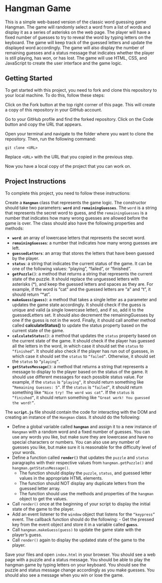 # Hangman Game

This is a simple web-based version of the classic word guessing game Hangman.
The game will randomly select a word from a list of words and display it as a
series of asterisks on the web page. The player will have a fixed number of
guesses to try to reveal the word by typing letters on the keyboard. The game
will keep track of the guessed letters and update the displayed word
accordingly. The game will also display the number of remaining guesses and a
status message that indicates whether the player is still playing, has won, or
has lost. The game will use HTML, CSS, and JavaScript to create the user
interface and the game logic.

## Getting Started

To get started with this project, you need to fork and clone this repository to
your local machine. To do this, follow these steps:

Click on the Fork button at the top right corner of this page. This will create
a copy of this repository in your GitHub account.

Go to your GitHub profile and find the forked repository. Click on the Code
button and copy the URL that appears.

Open your terminal and navigate to the folder where you want to clone the
repository. Then, run the following command:

`git clone <URL>`

Replace `<URL>` with the URL that you copied in the previous step.

Now you have a local copy of the project that you can work on.

## Project Instructions

To complete this project, you need to follow these instructions:

Create a **`Hangman`** class that represents the game logic. The constructor
should take two parameters: **`word`** and **`remainingGuesses`**. The `word` is
a string that represents the secret word to guess, and the `remainingGuesses` is
a number that indicates how many wrong guesses are allowed before the game is
over. The class should also have the following properties and methods:

- **`word`**: an array of lowercase letters that represents the secret word.
- **`remainingGuesses`**: a number that indicates how many wrong guesses are
  left.
- **`guessedLetters`**: an array that stores the letters that have been guessed by
  the player.
- **`status`**: a string that indicates the current status of the game. It can
  be one of the following values: “playing”, “failed”, or “finished”.
- **`getPuzzle()`**: a method that returns a string that represents the current
  state of the puzzle. It should replace the unguessed letters with asterisks
  (*), and keep the guessed letters and spaces as they are. For example, if the
  word is “cat” and the guessed letters are “a” and “t”, it should return “*at”.
- **`makeGuess(guess)`**: a method that takes a single letter as a parameter and
  updates the game state accordingly. It should check if the guess is unique and
  valid (a single lowercase letter), and if so, add it to the guessedLetters
  set. It should also decrement the remainingGuesses by one if the guess is not
  in the word. Finally, it should call another method
  called **calculateStatus()** to update the status property based on the
  current state of the game.
- **`calculateStatus()`**: a method that updates the `status` property based on
  the current state of the game. It should check if the player has guessed all
  the letters in the word, in which case it should set the `status` to
  `“finished”`. It should also check if the player has run out of guesses, in
  which case it should set the `status` to `“failed”`. Otherwise, it should set
  the `status` to `“playing”`.
- **`getStatusMessage()`**: a method that returns a string that represents a
  message to display to the player based on the status of the game. It should
  use different messages for each possible status value. For example, if the
  `status` is `“playing”`, it should return something like
  `“Remaining Guesses: 5”`. If the `status` is `“failed”`, it should return
  something like `“Nice try! The word was cat”`. If the `status` is
  `“finished”`, it should return something like
  `“Great work! You guessed the word!”`.

The **`script.js`** file should contain the code for interacting with the DOM
and creating an instance of the `Hangman` class. It should do the following:

- Define a global variable called **`hangman`** and assign it to a new instance
  of `Hangman` with a random word and a fixed number of guesses. You can use any
  words you like, but make sure they are lowercase and have no special
  characters or numbers. You can also use any number of guesses you like, but
  make sure it is reasonable for the difficulty level of your words.
- Define a function called **`render()`** that updates the `puzzle` and `status`
  paragraphs with their respective values from `hangman.getPuzzle()` and
  `hangman.getStatusMessage()`.
    - The function should display the `puzzle`, `status`, and guessed letter values in the appropriate HTML elements. 
    - The function should NOT display any duplicate letters from the guessed letter array. 
    - The function should use the methods and properties of the `hangman` object to get the values. 
- Call `render()` once at the beginning of your script to display the initial
  state of the game to the player.
- Add an event listener to the `window` object that listens for the `“keypress”`
  event. The callback function should do the following: - Get the pressed key
  from the event object and store it in a variable called **`guess`**. 
- Call `hangman.makeGuess(guess)` to update the game state with the player’s guess.
- Call `render()` again to display the updated state of the game to the player. 


Save your files and open `index.html` in your browser. You should see a web page
with a puzzle and a status message. You should be able to play the hangman game
by typing letters on your keyboard. You should see the puzzle and status message
change accordingly as you make guesses. You should also see a message when you
win or lose the game.
